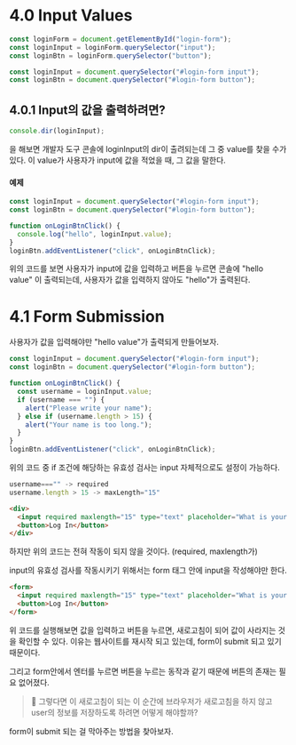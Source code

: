 # 4.0 Input Values

```js
const loginForm = document.getElementById("login-form");
const loginInput = loginForm.querySelector("input");
const loginBtn = loginForm.querySelector("button");
```

```js
const loginInput = document.querySelector("#login-form input");
const loginBtn = document.querySelector("#login-form button");
```

## 4.0.1 Input의 값을 출력하려면?

```js
console.dir(loginInput);
```

을 해보면 개발자 도구 콘솔에 loginInput의 dir이 출려되는데 그 중 value를 찾을 수가 있다. 이 value가 사용자가 input에 값을 적었을 때, 그 값을 말한다.

#### 예제

```js
const loginInput = document.querySelector("#login-form input");
const loginBtn = document.querySelector("#login-form button");

function onLoginBtnClick() {
  console.log("hello", loginInput.value);
}
loginBtn.addEventListener("click", onLoginBtnClick);
```

위의 코드를 보면 사용자가 input에 값을 입력하고 버튼을 누르면 콘솔에 "hello value" 이 출력되는데, 사용자가 값을 입력하지 않아도 "hello"가 출력된다.

# 4.1 Form Submission

사용자가 값을 입력해야만 "hello value"가 출력되게 만들어보자.

```js
const loginInput = document.querySelector("#login-form input");
const loginBtn = document.querySelector("#login-form button");

function onLoginBtnClick() {
  const username = loginInput.value;
  if (username === "") {
    alert("Please write your name");
  } else if (username.length > 15) {
    alert("Your name is too long.");
  }
}
loginBtn.addEventListener("click", onLoginBtnClick);
```

위의 코드 중 if 조건에 해당하는 유효성 검사는 input 자체적으로도 설정이 가능하다.

```js
username==="" -> required
username.length > 15 -> maxLength="15"
```

```html
<div>
  <input required maxlength="15" type="text" placeholder="What is your name?" />
  <button>Log In</button>
</div>
```

하지만 위의 코드는 전혀 작동이 되지 않을 것이다. (required, maxlength가)

input의 유효성 검사를 작동시키기 위해서는 form 태그 안에 input을 작성해야만 한다.

```html
<form>
  <input required maxlength="15" type="text" placeholder="What is your name?" />
  <button>Log In</button>
</form>
```

위 코드를 실행해보면 값을 입력하고 버튼을 누르면, 새로고침이 되어 값이 사라지는 것을 확인할 수 있다.
이유는 웹사이트를 재시작 되고 있는데, form이 submit 되고 있기 때문이다.

그리고 form안에서 엔터를 누르면 버튼을 누르는 동작과 같기 때문에 버튼의 존재는 필요 없어졌다.

> 🤔 그렇다면 이 새로고침이 되는 이 순간에 브라우저가 새로고침을 하지 않고 user의 정보를 저장하도록 하려면 어떻게 해야할까?

form이 submit 되는 걸 막아주는 방법을 찾아보자.

